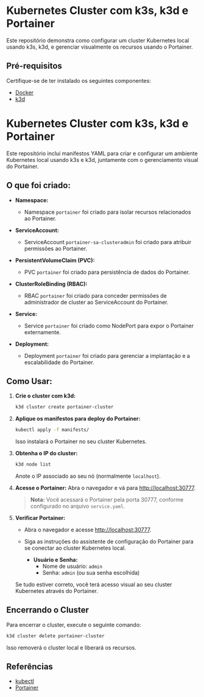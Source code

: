 # Kubernetes Cluster com k3s, k3d e Portainer

Este repositório demonstra como configurar um cluster Kubernetes local usando k3s, k3d, e gerenciar visualmente os recursos usando o Portainer.

## Pré-requisitos

Certifique-se de ter instalado os seguintes componentes:

- [Docker](https://www.docker.com/)
- [k3d](https://k3d.io/)

# Kubernetes Cluster com k3s, k3d e Portainer

Este repositório inclui manifestos YAML para criar e configurar um ambiente Kubernetes local usando k3s e k3d, juntamente com o gerenciamento visual do Portainer.

## O que foi criado:

- **Namespace:**
  - Namespace `portainer` foi criado para isolar recursos relacionados ao Portainer.

- **ServiceAccount:**
  - ServiceAccount `portainer-sa-clusteradmin` foi criado para atribuir permissões ao Portainer.

- **PersistentVolumeClaim (PVC):**
  - PVC `portainer` foi criado para persistência de dados do Portainer.

- **ClusterRoleBinding (RBAC):**
  - RBAC `portainer` foi criado para conceder permissões de administrador de cluster ao ServiceAccount do Portainer.

- **Service:**
  - Service `portainer` foi criado como NodePort para expor o Portainer externamente.

- **Deployment:**
  - Deployment `portainer` foi criado para gerenciar a implantação e a escalabilidade do Portainer.

## Como Usar:

1. **Crie o cluster com k3d:**
   ```bash
   k3d cluster create portainer-cluster
   ```

3. **Aplique os manifestos para deploy do Portainer:**
   ```bash
   kubectl apply -f manifests/
   ```

   Isso instalará o Portainer no seu cluster Kubernetes.

4. **Obtenha o IP do cluster:**
   ```bash
   k3d node list
   ```
   Anote o IP associado ao seu nó (normalmente `localhost`).

5. **Acesse o Portainer:**
   Abra o navegador e vá para [http://localhost:30777](http://localhost:30777).

   > **Nota:** Você acessará o Portainer pela porta 30777, conforme configurado no arquivo `service.yaml`.

6. **Verificar Portainer:**
   - Abra o navegador e acesse [http://localhost:30777](http://localhost:30777).
   - Siga as instruções do assistente de configuração do Portainer para se conectar ao cluster Kubernetes local.

     - **Usuário e Senha:**
       - Nome de usuário: `admin`
       - Senha: `admin` (ou sua senha escolhida)

   Se tudo estiver correto, você terá acesso visual ao seu cluster Kubernetes através do Portainer.

## Encerrando o Cluster

Para encerrar o cluster, execute o seguinte comando:

```bash
k3d cluster delete portainer-cluster
```

Isso removerá o cluster local e liberará os recursos.


## Referências
- [kubectl](https://kubernetes.io/)
- [Portainer](https://www.portainer.io/)
